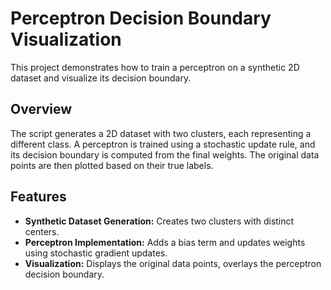 # Perceptron Decision Boundary Visualization

This project demonstrates how to train a perceptron on a synthetic 2D dataset and visualize its decision boundary.

## Overview

The script generates a 2D dataset with two clusters, each representing a different class. A perceptron is trained using a stochastic update rule, and its decision boundary is computed from the final weights. The original data points are then plotted based on their true labels.

## Features

- **Synthetic Dataset Generation:** Creates two clusters with distinct centers.
- **Perceptron Implementation:** Adds a bias term and updates weights using stochastic gradient updates.
- **Visualization:** Displays the original data points, overlays the perceptron decision boundary.
